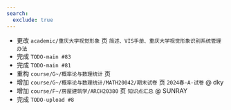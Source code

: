 ```yaml
---
search:
  exclude: true
---
```


- 更改 `academic/重庆大学视觉形象` 页 `简述、VIS手册、重庆大学视觉形象识别系统管理办法`
- 完成 `TODO-main #83`
- 完成 `TODO-main #81`
- 重构 `course/G~/概率论与数理统计` 页
- 增加 `course/G~/概率论与数理统计/MATH20042/期末试卷` 页 `2024春-A-试卷` @ dky
- 增加 `course/F~/房屋建筑学/ARCH20380` 页 `知识点汇总` @ SUNRAY
- 完成 `TODO-upload #8`